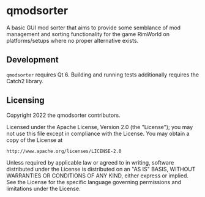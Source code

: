 # qmodsorter

A basic GUI mod sorter that aims to provide some semblance of mod management and sorting functionality
for the game RimWorld on platforms/setups where no proper alternative exists.

## Development
`qmodsorter` requires Qt 6. Building and running tests additionally requires the Catch2 library.


## Licensing
Copyright 2022 the qmodsorter contributors.

Licensed under the Apache License, Version 2.0 (the "License");
you may not use this file except in compliance with the License.
You may obtain a copy of the License at

    http://www.apache.org/licenses/LICENSE-2.0

Unless required by applicable law or agreed to in writing, software
distributed under the License is distributed on an "AS IS" BASIS,
WITHOUT WARRANTIES OR CONDITIONS OF ANY KIND, either express or implied.
See the License for the specific language governing permissions and
limitations under the License.
